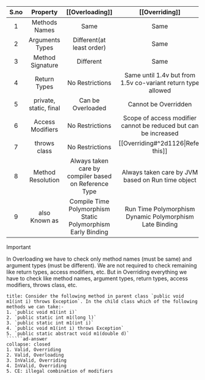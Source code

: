 
| S.no |        Property        |                          [[Overloading]]                          |                         [[Overriding]]                          |
| :--: | :--------------------: | :---------------------------------------------------------------: | :-------------------------------------------------------------: |
|  1   |     Methods Names      |                               Same                                |                              Same                               |
|  2   |    Arguments Types     |                     Different(at least order)                     |                              Same                               |
|  3   |    Method Signature    |                             Different                             |                              Same                               |
|  4   |      Return Types      |                          No Restrictions                          |  Same until 1.4v but from 1.5v co-variant return type allowed   |
|  5   | private, static, final |                         Can be Overloaded                         |                      Cannot be Overridden                       |
|  6   |    Access Modifiers    |                          No Restrictions                          | Scope of access modifier cannot be reduced but can be increased |
|  7   |      throws class      |                          No Restrictions                          |               [[Overriding#^2d1126\|Refer this]]                |
|  8   |   Method Resolution    |       Always taken care by compiler based on Reference Type       |        Always taken care by JVM based on Run time object        |
|  9   |     also Known as      | Compile Time Polymorphism<br>Static Polymorphism<br>Early Binding |  Run Time Polymorphism<br>Dynamic Polymorphism<br>Late Binding  |
>[!important] 
>In Overloading we have to check only method names (must be same) and argument types (must be different). We are not required to check remaining like return types, access modifiers, etc.
>But in Overriding everything we have to check like method names, argument types, return types, access modifiers, throws class, etc.

```ad-question
title: Consider the following method in parent class `public void m1(int i) throws Exception`. In the child class which of the following methods we can take:-
1. `public void m1(int i)`
2. `public static int m1(long l)`
3. `public static int m1(int i)`
4. `public void m1(int i) throws Exception`
5. `public static abstract void m1(double d)`
``````ad-answer
collapse: closed
1. Valid, Overriding
2. Valid, Overloading
3. InValid, Overriding
4. InValid, Overriding
5. CE: illegal combination of modifiers
```

